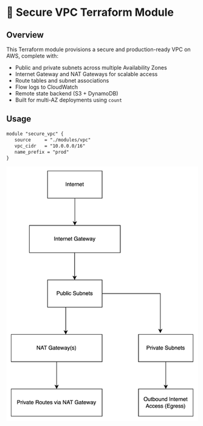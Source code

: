 # 🔐 Secure VPC Terraform Module

## Overview
This Terraform module provisions a secure and production-ready VPC on AWS, complete with:

- Public and private subnets across multiple Availability Zones
- Internet Gateway and NAT Gateways for scalable access
- Route tables and subnet associations
- Flow logs to CloudWatch
- Remote state backend (S3 + DynamoDB)
- Built for multi-AZ deployments using `count`
## Usage

```hcl
module "secure_vpc" {
   source     = "./modules/vpc"
   vpc_cidr   = "10.0.0.0/16"
   name_prefix = "prod"
}
```


![vpc architectural diagram](../../docs/images/image.png)
